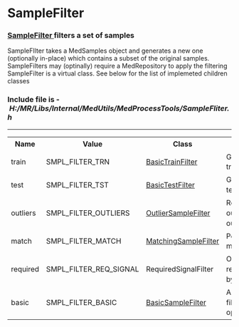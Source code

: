 # SampleFilter
### [SampleFilter ](https://Medial-EarlySign.github.io/MR_LIBS/classSampleFilter)filters a set of samples
SampleFIlter takes a MedSamples object and generates a new one (optionally in-place) which contains a subset of the original samples. SampleFilters may (optinally) require a MedRepository to apply the filtering
SampleFilter is a virtual class. See below for the list of implemeted children classes
### Include file is - *H:/MR/Libs/Internal/MedUtils/MedProcessTools/SampleFliter.h*
****
<table style="line-height: 1.4285715;"><tbody>
<tr>
<th><strong>Name</strong></th>
<th>Value</th>
<th>Class</th>
<th>Note</th>
</tr>
<tr>
<td>train</td>
<td>SMPL_FILTER_TRN</td>
<td><a href="BasicTrainFilter_8781943.html">BasicTrainFilter</a></td>
<td>Generate a training set</td>
</tr>
<tr>
<td>test</td>
<td>SMPL_FILTER_TST</td>
<td><a href="BasicTestFilter_8781945.html">BasicTestFilter</a></td>
<td>Generate a test set</td>
</tr>
<tr>
<td>outliers</td>
<td>SMPL_FILTER_OUTLIERS</td>
<td><a href="OutlierSampleFilter_8781947.html">OutlierSampleFilter</a></td>
<td>Remove outlying outcomes</td>
</tr>
<tr>
<td>match</td>
<td>SMPL_FILTER_MATCH</td>
<td><a href="MatchingSampleFilter_8781949.html">MatchingSampleFilter</a></td>
<td>Perform matching</td>
</tr>
<tr>
<td>required</td>
<td>SMPL_FILTER_REQ_SIGNAL</td>
<td>RequiredSignalFilter</td>
<td>OBSOLETE, replaced by 'basic'</td>
</tr>
<tr>
<td>basic</td>
<td><span>SMPL_FILTER_BASIC</span></td>
<td><a href="BasicSampleFilter_8781951.html">BasicSampleFilter</a></td>
<td>A range of filtering options</td>
</tr>
</tbody></table>
